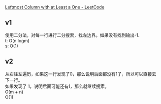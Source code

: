 [Leftmost Column with at Least a One - LeetCode](https://leetcode.com/problems/leftmost-column-with-at-least-a-one/)
## v1
使用二分法，对每一行进行二分搜索，找左边界。如果没有找到输出-1.  
t: O(n logm)  
s: O(1)
## v2
从右往左遍历，如果这一行发现了0，那么说明后面都没有1了，所以可以直接去下一行。  
如果发现了 1，说明后面可能还有1，那么就继续搜索。  
O(m + n)  
O(1)  
